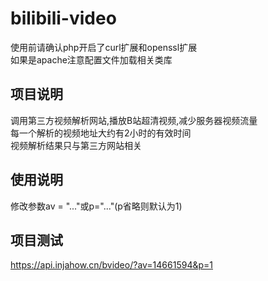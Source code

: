 # bilibili-video

使用前请确认php开启了curl扩展和openssl扩展
<br>如果是apache注意配置文件加载相关类库

## 项目说明
调用第三方视频解析网站,播放B站超清视频,减少服务器视频流量
<br>每一个解析的视频地址大约有2小时的有效时间
<br>视频解析结果只与第三方网站相关

## 使用说明
修改参数av = "..."或p="..."(p省略则默认为1)

## 项目测试
https://api.injahow.cn/bvideo/?av=14661594&p=1
